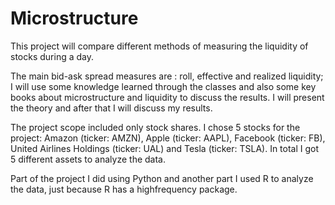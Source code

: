 # Microstructure

This project will compare different methods of measuring the liquidity of stocks during a day. 

The main bid-ask spread measures are : roll, effective and realized liquidity; I will use some knowledge learned through the classes and also some key books about microstructure and liquidity to discuss the results. I will present the theory and after that I will discuss my results.

The project scope included only stock shares. I chose 5 stocks for the project: Amazon (ticker: AMZN), Apple (ticker: AAPL), Facebook (ticker: FB), United Airlines Holdings (ticker: UAL) and Tesla (ticker: TSLA).
In total I got 5 different assets to analyze the data.

Part of the project I did using Python and another part I used R to analyze the data, just because R has a highfrequency package.
